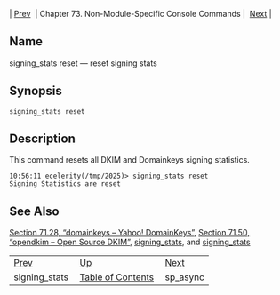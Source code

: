 | [Prev](console_commands.signing_stats)  | Chapter 73. Non-Module-Specific Console Commands |  [Next](console_commands.sp_async) |

<a name="console_commands.signing_stats_reset"></a>
## Name

signing_stats reset — reset signing stats

## Synopsis

`signing_stats reset`

<a name="idp12851024"></a>
## Description

This command resets all DKIM and Domainkeys signing statistics.

```
10:56:11 ecelerity(/tmp/2025)> signing_stats reset
Signing Statistics are reset
```
<a name="idp12853296"></a>
## See Also

[Section 71.28, “domainkeys – Yahoo! DomainKeys”](modules.domainkeys "71.28. domainkeys – Yahoo! DomainKeys"), [Section 71.50, “opendkim – Open Source DKIM”](modules.opendkim "71.50. opendkim – Open Source DKIM"), [signing_stats](conf.ref.signing_stats "signing_stats"), and [signing_stats](console_commands.signing_stats "signing_stats")

|     |     |     |
| --- | --- | --- |
| [Prev](console_commands.signing_stats)  | [Up](console.cmds.ref) |  [Next](console_commands.sp_async) |
| signing_stats  | [Table of Contents](index) |  sp_async |

